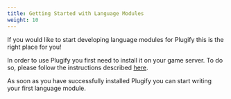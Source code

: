 ```yaml
---
title: Getting Started with Language Modules
weight: 10
---
```


If you would like to start developing language modules for Plugify this is the right place for you!

In order to use Plugify you first need to install it on your game server. To do so, please follow the instructions described [here](/en/general/installation/).

As soon as you have successfully installed Plugify you can start writing your first language module.